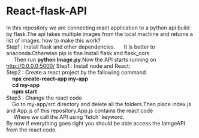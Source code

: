 # React-flask-API
In this repository we are connecting react application to a python api build by flask.The api takes multiple images from the local machine and returns a list of images. 
how to make this work?<br/>
Step1 : Install flask and other dependencies.
&nbsp;&nbsp;&nbsp;&nbsp; It is better to anaconda.Otherwise pip is fine.Install flask and flask_cors<br/>
&nbsp;&nbsp;&nbsp;&nbsp; Then run <b>python Image.py</b>.Now the API starts running on http://0.0.0.0:5000/
Step1 : Install node and React:<br/>
Step2 : Create a react project by the fallowing command<br/>
&nbsp;&nbsp;&nbsp;&nbsp;<b>npx create-react-app my-app</b><br/>
&nbsp;&nbsp;&nbsp;&nbsp;<b>cd my-app</b><br/>
&nbsp;&nbsp;&nbsp;&nbsp;<b>npm start</b><br/>
Step3 : Change the react code <br/>
&nbsp;&nbsp;&nbsp;&nbsp;Go to my-app/src directory and delete all the folders.Then place index.js and App.js of this repository.App.js contains the react code <br/>
&nbsp;&nbsp;&nbsp;&nbsp; Where we call the API using 'fetch' keyword.<br/>
By now if everything goes right you should be able access the IamgeAPI from the react code.


